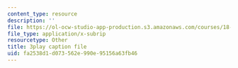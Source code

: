 ```yaml
---
content_type: resource
description: ''
file: https://ol-ocw-studio-app-production.s3.amazonaws.com/courses/18-02-multivariable-calculus-fall-2007/fa2538d1d073562e990e95156a63fb46_9FLItlbBUPY.vtt
file_type: application/x-subrip
resourcetype: Other
title: 3play caption file
uid: fa2538d1-d073-562e-990e-95156a63fb46
---
```

